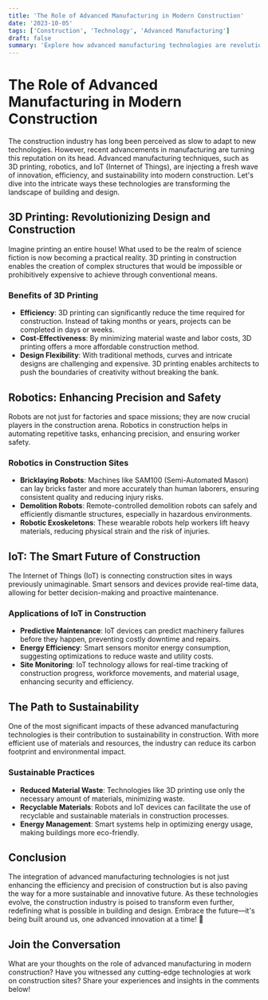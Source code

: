 ```yaml
---
title: 'The Role of Advanced Manufacturing in Modern Construction'
date: '2023-10-05'
tags: ['Construction', 'Technology', 'Advanced Manufacturing']
draft: false
summary: 'Explore how advanced manufacturing technologies are revolutionizing the construction industry, making it more efficient, sustainable, and innovative.'
---
```


# The Role of Advanced Manufacturing in Modern Construction

The construction industry has long been perceived as slow to adapt to new technologies. However, recent advancements in manufacturing are turning this reputation on its head. Advanced manufacturing techniques, such as 3D printing, robotics, and IoT (Internet of Things), are injecting a fresh wave of innovation, efficiency, and sustainability into modern construction. Let's dive into the intricate ways these technologies are transforming the landscape of building and design.

## 3D Printing: Revolutionizing Design and Construction

Imagine printing an entire house! What used to be the realm of science fiction is now becoming a practical reality. 3D printing in construction enables the creation of complex structures that would be impossible or prohibitively expensive to achieve through conventional means.

### Benefits of 3D Printing

- **Efficiency**: 3D printing can significantly reduce the time required for construction. Instead of taking months or years, projects can be completed in days or weeks.
- **Cost-Effectiveness**: By minimizing material waste and labor costs, 3D printing offers a more affordable construction method.
- **Design Flexibility**: With traditional methods, curves and intricate designs are challenging and expensive. 3D printing enables architects to push the boundaries of creativity without breaking the bank.
  
## Robotics: Enhancing Precision and Safety

Robots are not just for factories and space missions; they are now crucial players in the construction arena. Robotics in construction helps in automating repetitive tasks, enhancing precision, and ensuring worker safety.

### Robotics in Construction Sites

- **Bricklaying Robots**: Machines like SAM100 (Semi-Automated Mason) can lay bricks faster and more accurately than human laborers, ensuring consistent quality and reducing injury risks.
- **Demolition Robots**: Remote-controlled demolition robots can safely and efficiently dismantle structures, especially in hazardous environments.
- **Robotic Exoskeletons**: These wearable robots help workers lift heavy materials, reducing physical strain and the risk of injuries.

## IoT: The Smart Future of Construction

The Internet of Things (IoT) is connecting construction sites in ways previously unimaginable. Smart sensors and devices provide real-time data, allowing for better decision-making and proactive maintenance.

### Applications of IoT in Construction

- **Predictive Maintenance**: IoT devices can predict machinery failures before they happen, preventing costly downtime and repairs.
- **Energy Efficiency**: Smart sensors monitor energy consumption, suggesting optimizations to reduce waste and utility costs.
- **Site Monitoring**: IoT technology allows for real-time tracking of construction progress, workforce movements, and material usage, enhancing security and efficiency.

## The Path to Sustainability

One of the most significant impacts of these advanced manufacturing technologies is their contribution to sustainability in construction. With more efficient use of materials and resources, the industry can reduce its carbon footprint and environmental impact.

### Sustainable Practices

- **Reduced Material Waste**: Technologies like 3D printing use only the necessary amount of materials, minimizing waste.
- **Recyclable Materials**: Robots and IoT devices can facilitate the use of recyclable and sustainable materials in construction processes.
- **Energy Management**: Smart systems help in optimizing energy usage, making buildings more eco-friendly.

## Conclusion

The integration of advanced manufacturing technologies is not just enhancing the efficiency and precision of construction but is also paving the way for a more sustainable and innovative future. As these technologies evolve, the construction industry is poised to transform even further, redefining what is possible in building and design. Embrace the future—it's being built around us, one advanced innovation at a time! 🎉

## Join the Conversation

What are your thoughts on the role of advanced manufacturing in modern construction? Have you witnessed any cutting-edge technologies at work on construction sites? Share your experiences and insights in the comments below!